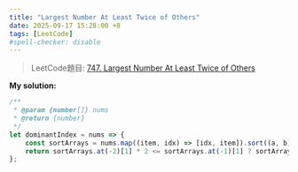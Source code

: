 ```yaml
---
title: "Largest Number At Least Twice of Others"
date: 2025-09-17 15:28:00 +8
tags: [LeetCode]
#spell-checker: disable
---
```


> LeetCode題目: [747. Largest Number At Least Twice of Others](https://leetcode.com/problems/largest-number-at-least-twice-of-others/description/)

**My solution:**
```js
/**
 * @param {number[]} nums
 * @return {number}
 */
let dominantIndex = nums => {
    const sortArrays = nums.map((item, idx) => [idx, item]).sort((a, b) => a[1] - b[1]);
    return sortArrays.at(-2)[1] * 2 <= sortArrays.at(-1)[1] ? sortArrays.at(-1)[0] : -1;
};
```
